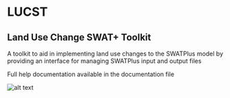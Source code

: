 # LUCST
## Land Use Change SWAT+ Toolkit
A toolkit to aid in implementing land use changes to the SWATPlus model by providing an interface for managing SWATPlus input and output files

Full help documentation available in the documentation file

![alt text](https://github.com/alexrigby/LUCST/blob/master/image.jpg?raw=true)
